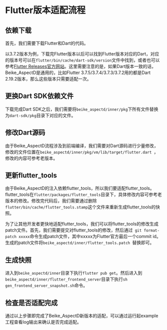 # Flutter版本适配流程
## 依赖下载
首先，我们需要下载Flutter和Dart的代码。

以3.7.2版本为例，下载完Flutter版本以后可以找到Flutter版本对应的Dart，对应的版本号可以在``flutter/bin/cache/dart-sdk/version``文件中找到，或者也可以参考[Flutter Releases官方网站](https://docs.flutter.dev/development/tools/sdk/releases?tab=macos)。这里需要注意的是，如果Dart版本一致的话，Beike_AspectD是通用的，比如Flutter 3.7.5/3.7.4/3.7.3/3.7.2用的都是Dart 2.19.2版本，那么这些版本只需要适配一次。

## 更换Dart SDK依赖文件
下载完成Dart SDK之后，我们需要将``beike_aspectd/inner/pkg``下所有文件替换为``dart-sdk/pkg``目录下对应的文件。

## 修改Dart源码
由于Beike_AspectD流程涉及到前端编译，我们需要对Dart源码进行少量修改，修改的文件位置在``beike_aspectd/inner/pkg/vm/lib/target/flutter.dart ``，修改的内容可参考老版本。

## 更新flutter_tools
由于Beike_AspectD的注入依赖flutter_tools，所以我们要适配flutter_tools。flutter_tools在``flutter/packages/flutter_tools``目录下，具体修改内容可参考老版本的修改。修改完代码后，我们需要通过删除``flutter/bin/cache/flutter_tools.stamp``这个文件来重新生成flutter_tools的快照。

为了让其他开发者更快地适配flutter_tools，我们可以将flutter_tools的修改生成patch文件。首先，我们需要提交对flutter_tools的修改，然后通过`` git format-patch xxxxx``命令生成patch文件，其中xxxxx为Flutter官方最后一个commit id。生成的patch文件将``beike_aspectd/inner/flutter_tools.patch ``替换即可。

## 生成快照
进入到``beike_aspectd/inner``目录下执行``flutter pub get``。然后进入到``beike_aspectd/inner/flutter_frontend_server``目录下执行``sh gen_frontend_server_snapshot.sh``命令。

## 检查是否适配完成
通过以上步骤即完成了Beike_AspectD新版本的适配，可以通过运行起example工程查看log输出来确认是否完成适配。
